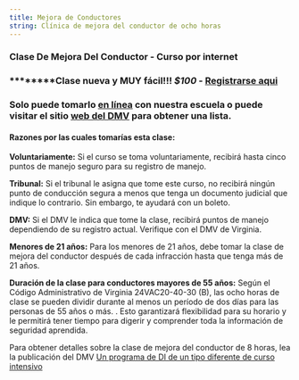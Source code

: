 ```yaml
---
title: Mejora de Conductores
string: Clínica de mejora del conductor de ocho horas
---
```

### Clase De Mejora Del Conductor - Curso por internet

### \*\*\*\*\*\*\*\*Clase nueva y MUY fácil!!! *$100* - [Registrarse aqui](https://square.link/u/fOtd8oUp)

### Solo puede tomarlo [en línea](https://www.va-drivercourses.com/clickIn.php?school=263) con nuestra escuela o puede visitar el sitio [web del DMV](https://www.dmv.virginia.gov/) para obtener una lista.

#### Razones por las cuales tomarías esta clase:

**Voluntariamente:**  Si el curso se toma voluntariamente, recibirá hasta cinco puntos de manejo seguro para su registro de manejo.

**Tribunal:**  Si el tribunal le asigna que tome este curso, no recibirá ningún punto de conducción segura a menos que tenga un documento judicial que indique lo contrario. Sin embargo, te ayudará con un boleto.

**DMV:**  Si el DMV le indica que tome la clase, recibirá puntos de manejo dependiendo de su registro actual. Verifique con el DMV de Virginia.

**Menores de 21 años:**  Para los menores de 21 años, debe tomar la clase de mejora del conductor después de cada infracción hasta que tenga más de 21 años.

**Duración de la clase para conductores mayores de 55 años:**  Según el Código Administrativo de Virginia 24VAC20-40-30 (B), las ocho horas de clase se pueden dividir durante al menos un período de dos días para las personas de 55 años o más. . Esto garantizará flexibilidad para su horario y le permitirá tener tiempo para digerir y comprender toda la información de seguridad aprendida.

Para obtener detalles sobre la clase de mejora del conductor de 8 horas, lea la publicación del DMV [Un programa de DI de un tipo diferente de curso intensivo](http://www.dmv.state.va.us/webdoc/pdf/dmv114.pdf)